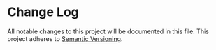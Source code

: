 # Change Log
All notable changes to this project will be documented in this file.
This project adheres to [Semantic Versioning](http://semver.org/).

